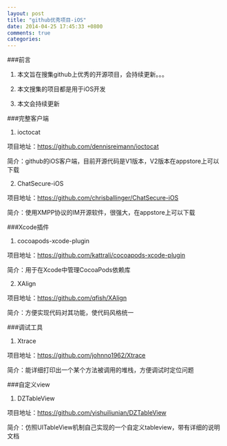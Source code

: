 ```yaml
---
layout: post
title: "github优秀项目-iOS"
date: 2014-04-25 17:45:33 +0800
comments: true
categories: 
---
```


###前言

1. 本文旨在搜集github上优秀的开源项目，会持续更新。。。

2. 本文搜集的项目都是用于iOS开发

3. 本文会持续更新


###完整客户端

1. ioctocat

项目地址：<https://github.com/dennisreimann/ioctocat>

简介：github的iOS客户端，目前开源代码是V1版本，V2版本在appstore上可以下载

2. ChatSecure-iOS

项目地址：<https://github.com/chrisballinger/ChatSecure-iOS>

简介：使用XMPP协议的IM开源软件，很强大，在appstore上可以下载



###Xcode插件

1. cocoapods-xcode-plugin

项目地址：<https://github.com/kattrali/cocoapods-xcode-plugin>

简介：用于在Xcode中管理CocoaPods依赖库


2. XAlign

项目地址：<https://github.com/qfish/XAlign>

简介：方便实现代码对其功能，使代码风格统一


###调试工具

1. Xtrace

项目地址：<https://github.com/johnno1962/Xtrace>

简介：能详细打印出一个某个方法被调用的堆栈，方便调试时定位问题




###自定义view

1. DZTableView

项目地址：<https://github.com/yishuiliunian/DZTableView>

简介：仿照UITableView机制自己实现的一个自定义tableview，带有详细的说明文档







